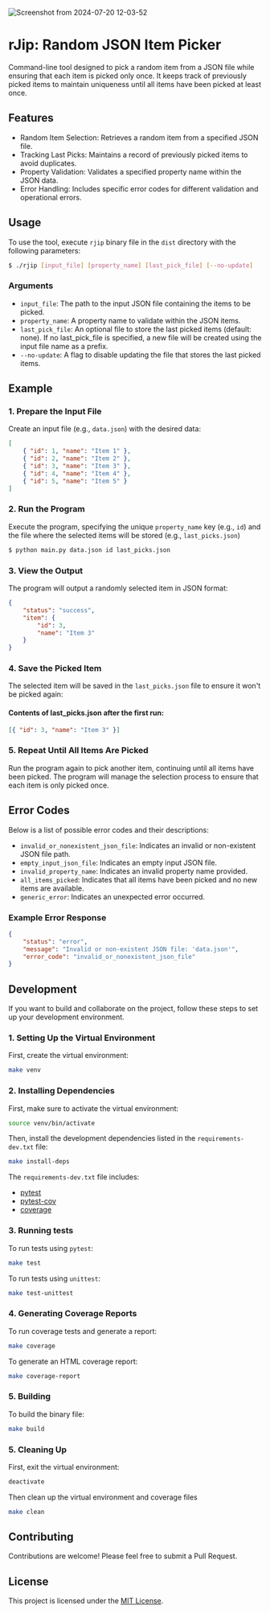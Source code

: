 ![Screenshot from 2024-07-20 12-03-52](https://github.com/user-attachments/assets/cc0c916c-ca2f-4345-9b98-739d666e34a4)

# rJip: Random JSON Item Picker

Command-line tool designed to pick a random item from a JSON file while ensuring that each item is picked only once. It keeps track of previously picked items to maintain uniqueness until all items have been picked at least once.

## Features

-   Random Item Selection: Retrieves a random item from a specified JSON file.
-   Tracking Last Picks: Maintains a record of previously picked items to avoid duplicates.
-   Property Validation: Validates a specified property name within the JSON data.
-   Error Handling: Includes specific error codes for different validation and operational errors.

## Usage

To use the tool, execute `rjip` binary file in the `dist` directory with the following parameters:

```bash
$ ./rjip [input_file] [property_name] [last_pick_file] [--no-update]
```

### Arguments

-   `input_file`: The path to the input JSON file containing the items to be picked.
-   `property_name`: A property name to validate within the JSON items.
-   `last_pick_file`: An optional file to store the last picked items (default: none). If no last_pick_file is specified, a new file will be created using the input file name as a prefix.
-   `--no-update`: A flag to disable updating the file that stores the last picked items.

## Example

### 1. Prepare the Input File

Create an input file (e.g., `data.json`) with the desired data:

```json
[
    { "id": 1, "name": "Item 1" },
    { "id": 2, "name": "Item 2" },
    { "id": 3, "name": "Item 3" },
    { "id": 4, "name": "Item 4" },
    { "id": 5, "name": "Item 5" }
]
```

### 2. Run the Program

Execute the program, specifying the unique `property_name` key (e.g., `id`) and the file where the selected items will be stored (e.g., `last_picks.json`)

```bash
$ python main.py data.json id last_picks.json
```

### 3. View the Output

The program will output a randomly selected item in JSON format:

```json
{
    "status": "success",
    "item": {
        "id": 3,
        "name": "Item 3"
    }
}
```

### 4. Save the Picked Item

The selected item will be saved in the `last_picks.json` file to ensure it won't be picked again:

#### Contents of last_picks.json after the first run:

```json
[{ "id": 3, "name": "Item 3" }]
```

### 5. Repeat Until All Items Are Picked

Run the program again to pick another item, continuing until all items have been picked. The program will manage the selection process to ensure that each item is only picked once.

## Error Codes

Below is a list of possible error codes and their descriptions:

-   `invalid_or_nonexistent_json_file`: Indicates an invalid or non-existent JSON file path.
-   `empty_input_json_file`: Indicates an empty input JSON file.
-   `invalid_property_name`: Indicates an invalid property name provided.
-   `all_items_picked`: Indicates that all items have been picked and no new items are available.
-   `generic_error`: Indicates an unexpected error occurred.

### Example Error Response

```json
{
    "status": "error",
    "message": "Invalid or non-existent JSON file: 'data.json'",
    "error_code": "invalid_or_nonexistent_json_file"
}
```

## Development

If you want to build and collaborate on the project, follow these steps to set up your development environment.

### 1. Setting Up the Virtual Environment

First, create the virtual environment:

```bash
make venv
```

### 2. Installing Dependencies

First, make sure to activate the virtual environment:

```bash
source venv/bin/activate
```

Then, install the development dependencies listed in the `requirements-dev.txt` file:

```bash
make install-deps
```

The `requirements-dev.txt` file includes:

-   [pytest](https://github.com/pytest-dev/pytest)
-   [pytest-cov](https://github.com/pytest-dev/pytest-cov)
-   [coverage](https://github.com/nedbat/coveragepy)

### 3. Running tests

To run tests using `pytest`:

```bash
make test
```

To run tests using `unittest`:

```bash
make test-unittest
```

### 4. Generating Coverage Reports

To run coverage tests and generate a report:

```bash
make coverage
```

To generate an HTML coverage report:

```bash
make coverage-report
```

### 5. Building

To build the binary file:

```bash
make build
```

### 5. Cleaning Up

First, exit the virtual environment:

```bash
deactivate
```

Then clean up the virtual environment and coverage files

```bash
make clean
```

## Contributing

Contributions are welcome! Please feel free to submit a Pull Request.

## License

This project is licensed under the [MIT License](https://github.com/lucianoayres/rjip/blob/main/LICENSE).
